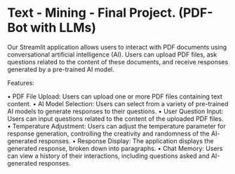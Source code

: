 # Text - Mining - Final Project. (PDF-Bot with LLMs)

Our Streamlit application allows users to interact with PDF documents using
conversational artificial intelligence (AI). Users can upload PDF files, ask
questions related to the content of these documents, and receive responses
generated by a pre-trained AI model.

Features:

• PDF File Upload: Users can upload one or more PDF files containing text
content.
• AI Model Selection: Users can select from a variety of pre-trained AI
models to generate responses to their questions.
• User Question Input: Users can input questions related to the content of
the uploaded PDF files.
• Temperature Adjustment: Users can adjust the temperature parameter for
response generation, controlling the creativity and randomness of the AI-
generated responses.
• Response Display: The application displays the generated response,
broken down into paragraphs.
• Chat Memory: Users can view a history of their interactions, including
questions asked and AI-generated responses.
